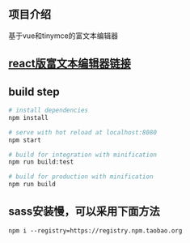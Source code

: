 ## 项目介绍
基于vue和tinymce的富文本编辑器

## [react版富文本编辑器链接]()

## build step

``` bash
# install dependencies
npm install

# serve with hot reload at localhost:8080
npm start

# build for integration with minification
npm run build:test

# build for production with minification
npm run build
```

## sass安装慢，可以采用下面方法
```
npm i --registry=https://registry.npm.taobao.org
```

